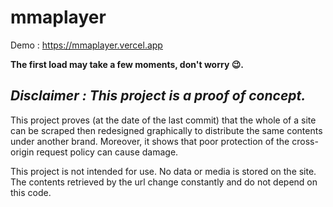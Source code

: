 # mmaplayer


Demo : https://mmaplayer.vercel.app

**The first load may take a few moments, don't worry 😉.**


*Disclaimer : This project is a proof of concept.*
-----

This project proves (at the date of the last commit) that the whole of a site can be scraped then redesigned graphically to distribute the same contents under another brand.
Moreover, it shows that poor protection of the cross-origin request policy can cause damage.

This project is not intended for use.
No data or media is stored on the site.
The contents retrieved by the url change constantly and do not depend on this code.

